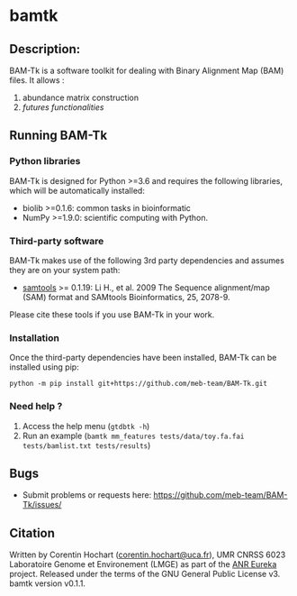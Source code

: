 # bamtk

## Description:

BAM-Tk is a software toolkit for dealing with Binary Alignment Map (BAM) files. 
It allows : 
1. abundance matrix construction 
2. *futures functionalities*


## Running BAM-Tk 

### Python libraries
BAM-Tk is designed for Python >=3.6 and requires the following libraries, which will be automatically installed:
* biolib >=0.1.6: common tasks in bioinformatic
* NumPy >=1.9.0: scientific computing with Python.

### Third-party software
BAM-Tk makes use of the following 3rd party dependencies and assumes they are on your system path:
 * [samtools](https://github.com/samtools/samtools) >= 0.1.19: Li H., et al. 2009 The Sequence alignment/map (SAM) format and SAMtools Bioinformatics, 25, 2078-9.

Please cite these tools if you use BAM-Tk in your work.

### Installation

Once the third-party dependencies have been installed, BAM-Tk can be installed using pip:

```
python -m pip install git+https://github.com/meb-team/BAM-Tk.git
```


### Need help ? 

1. Access the help menu (`gtdbtk -h`)
2. Run an example (`bamtk mm_features tests/data/toy.fa.fai tests/bamlist.txt tests/results`)

## Bugs

* Submit problems or requests here: https://github.com/meb-team/BAM-Tk/issues/

## Citation

Written by Corentin Hochart (corentin.hochart@uca.fr), UMR CNRSS 6023 Laboratoire Genome et Environement (LMGE) as part of the [ANR Eureka](https://anr.fr/Projet-ANR-14-CE02-0004) project. 
Released under the terms of the GNU General Public License v3. bamtk version v0.1.1.

